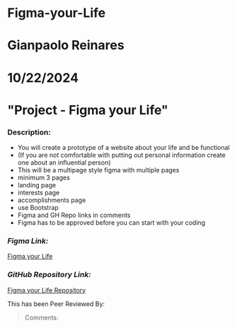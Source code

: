# Figma-your-Life

# Gianpaolo Reinares
# 10/22/2024
# "Project - Figma your Life"
### Description: 
- You will create a prototype of a website about your life and be functional 
- (If you are not comfortable with putting out personal information create one about an influential person)
- This will be a multipage style figma with multiple pages  
- minimum 3 pages 
- landing page
- interests page
- accomplishments page
- use Bootstrap
- Figma and GH Repo links in comments
- Figma has to be approved before you can start with your coding 

### _Figma Link:_
[Figma your Life](https://www.figma.com/design/sQLxTgB5UV4SlcdZ751R9N/Figma-your-Life?node-id=1-112&t=LlypsOgfuuwzUwjj-1)

### _GitHub Repository Link:_
[Figma your Life Repository](https://github.com/MandoxaElemental/Figma-your-Life.git)


This has been Peer Reviewed By: 
> Comments: 
